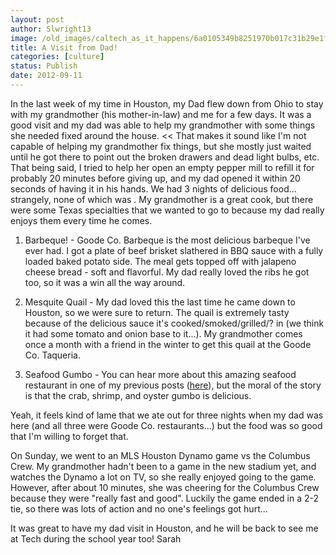 ```yaml
---
layout: post
author: Slwright13
image: /old_images/caltech_as_it_happens/6a0105349b8251970b017c31b29e1f970b.jpg
title: A Visit from Dad! 
categories: [culture]
status: Publish
date: 2012-09-11
---
```


In the last week of my time in Houston, my Dad flew down from Ohio to stay with my grandmother (his mother-in-law) and me for a few days. It was a good visit and my dad was able to help my grandmother with some things she needed fixed around the house. &lt;&lt; That makes it sound like I'm not capable of helping my grandmother fix things, but she mostly just waited until he got there to point out the broken drawers and dead light bulbs, etc. That being said, I tried to help her open an empty pepper mill to refill it for probably 20 minutes before giving up, and my dad opened it within 20 seconds of having it in his hands. 
We had 3 nights of delicious food... strangely, none of which was . My grandmother is a great cook, but there were some Texas specialties that we wanted to go to because my dad really enjoys them every time he comes.

1) Barbeque! - Goode Co. Barbeque is the most delicious barbeque I've ever had. I got a plate of beef brisket slathered in BBQ sauce with a fully loaded baked potato side. The meal gets topped off with jalapeno cheese bread - soft and flavorful. My dad really loved the ribs he got too, so it was a win all the way around.

2) Mesquite Quail - My dad loved this the last time he came down to Houston, so we were sure to return. The quail is extremely tasty because of the delicious sauce it's cooked/smoked/grilled/? in (we think it had some tomato and onion base to it...). My grandmother comes once a month with a friend in the winter to get this quail at the Goode Co. Taqueria.

3) Seafood Gumbo - You can hear more about this amazing seafood restaurant in one of my previous posts ([here](https://caltech.typepad.com/caltech_as_it_happens/2012/07/kill-all-the-mosquitos-final.html)), but the moral of the story is that the crab, shrimp, and oyster gumbo is delicious.

Yeah, it feels kind of lame that we ate out for three nights when my dad was here (and all three were Goode Co. restaurants...) but the food was so good that I'm willing to forget that.

On Sunday, we went to an MLS Houston Dynamo game vs the Columbus Crew. My grandmother hadn't been to a game in the new stadium yet, and watches the Dynamo a lot on TV, so she really enjoyed going to the game. However, after about 10 minutes, she was cheering for the Columbus Crew because they were "really fast and good". Luckily the game ended in a 2-2 tie, so there was lots of action and no one's feelings got hurt...

It was great to have my dad visit in Houston, and he will be back to see me at Tech during the school year too!
Sarah

